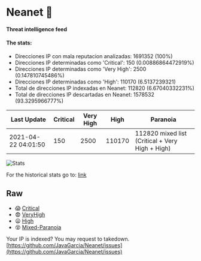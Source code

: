 # Neanet :hocho:
#### Threat intelligence feed
#### The stats:

- Direcciones IP con mala reputacion analizadas: 1691352 (100%)
- Direcciones IP determinadas como 'Critical':  150 (0.00886864472919%)
- Direcciones IP determinadas como 'Very High':  2500 (0.147810745486%)
- Direcciones IP determinadas como 'High':  110170 (6.5137239321)
- Total de direcciones IP indexadas en Neanet:  112820 (6.67040332231%)
- Total de direcciones IP descartadas en Neanet:  1578532 (93.3295966777%)

| Last Update | Critical | Very High | High | Paranoia |
| --- | --- | --- | --- | --- |
| 2021-04-22 04:01:50 | 150 | 2500 | 110170 | 112820 mixed list (Critical + Very High + High)|

![Stats](https://docs.google.com/spreadsheets/d/e/2PACX-1vSnaNMIXVabIpDJjufMlzH7poXnshF3mgd8Is1g9ytUEzVsP5my4Trn8f-xkoLLQ38xpL3HtmUexLo6/pubchart?oid=501124687&format=image)

For the historical stats go to: [link](/stats.csv)
## Raw
- :scream: [Critical](https://raw.githubusercontent.com/JavaGarcia/Neanet/master/blacklists/neanet_critical.txt)
- :fearful: [VeryHigh](https://raw.githubusercontent.com/JavaGarcia/Neanet/master/blacklists/neanet_veryHigh.txtt)
- :frowning: [High](https://raw.githubusercontent.com/JavaGarcia/Neanet/master/blacklists/neanet_high.txt)
- :dizzy_face: [Mixed-Paranoia](https://raw.githubusercontent.com/JavaGarcia/Neanet/master/blacklists/neanet_all.txt)


Your IP is indexed? You may request to takedown. [https://github.com/JavaGarcia/Neanet/issues](https://github.com/JavaGarcia/Neanet/issues)







































































































































































































































































































































































































































































































































































































































































































































































































































































































































































































































































































































































































































































































































































































































































































































































































































































































































































































































































































































































































































































































































































































































































































































































































































































































































































































































































































































































































































































































































































































































































































































































































































































































































































































































































































































































































































































































































































































































































































































































































































































































































































































































































































































































































































































































































































































































































































































































































































































































































































































































































































































































































































































































































































































































































































































































































































































































































































































































































































































































































